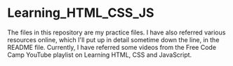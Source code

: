 # Learning_HTML_CSS_JS
The files in this repository are my practice files. I have also referred various resources online, which I'll put up in detail sometime down the line, in the README file. Currently, I have referred some videos from the Free Code Camp YouTube playlist on Learning HTML, CSS and JavaScript.
